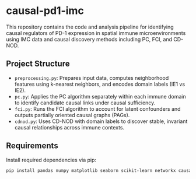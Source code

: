 # causal-pd1-imc
This repository contains the code and analysis pipeline for identifying causal regulators of PD-1 expression in spatial immune microenvironments using IMC data and causal discovery methods including PC, FCI, and CD-NOD.

## Project Structure

- `preprocessing.py`: Prepares input data, computes neighborhood features using k-nearest neighbors, and encodes domain labels (IE1 vs IE2).
- `pc.py`: Applies the PC algorithm separately within each immune domain to identify candidate causal links under causal sufficiency.
- `fci.py`: Runs the FCI algorithm to account for latent confounders and outputs partially oriented causal graphs (PAGs).
- `cdnod.py`: Uses CD-NOD with domain labels to discover stable, invariant causal relationships across immune contexts.

## Requirements

Install required dependencies via pip:

```bash
pip install pandas numpy matplotlib seaborn scikit-learn networkx causallearn causalicp
